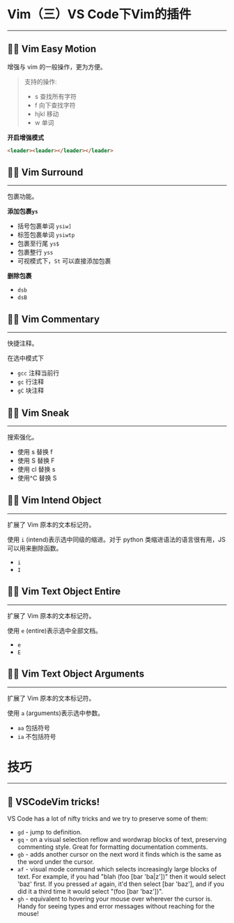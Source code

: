 # Vim（三）VS Code下Vim的插件

---

## 🏴‍☠️ Vim Easy Motion

增强与 vim 的一般操作，更为方便。

> 支持的操作:
>
> - s 查找所有字符
> - f 向下查找字符
> - hjkl 移动
> - w 单词

**开启增强模式**

```html
<leader><leader></leader></leader>
```

## 🏴‍☠️ Vim Surround

---

包裹功能。

**添加包裹`ys`**

- 括号包裹单词 `ysiw]`
- 标签包裹单词 `ysiwtp`
- 包裹至行尾 `ys$`
- 包裹整行 `yss`
- 可视模式下，`St` 可以直接添加包裹

**删除包裹**

- `dsb`
- `dsB`

## 🏴‍☠️ Vim Commentary

---

快捷注释。

在选中模式下

- `gcc` 注释当前行
- `gc` 行注释
- `gC` 块注释

## 🏴‍☠️ Vim Sneak

---

搜索强化。

- 使用 s 替换 f
- 使用 S 替换 F
- 使用 cl 替换 s
- 使用^C 替换 S

## 🏴‍☠️ Vim Intend Object

---

扩展了 Vim 原本的文本标记符。

使用 `i` (intend)表示选中同级的缩进。对于 python 类缩进语法的语言很有用，JS 可以用来删除函数。

- `i`
- `I`

## 🏴‍☠️ Vim Text Object Entire

---

扩展了 Vim 原本的文本标记符。

使用 `e` (entire)表示选中全部文档。

- `e`
- `E`

## 🏴‍☠️ Vim Text Object Arguments

---

扩展了 Vim 原本的文本标记符。

使用 `a` (arguments)表示选中参数。

- `aa` 包括符号
- `ia` 不包括符号

# 技巧

---

## 🎩 VSCodeVim tricks!

VS Code has a lot of nifty tricks and we try to preserve some of them:

- `gd` - jump to definition.
- `gq` - on a visual selection reflow and wordwrap blocks of text, preserving commenting style. Great for formatting documentation comments.
- `gb` - adds another cursor on the next word it finds which is the same as the word under the cursor.
- `af` - visual mode command which selects increasingly large blocks of text. For example, if you had "blah (foo [bar 'ba|z'])" then it would select 'baz' first. If you pressed `af` again, it'd then select [bar 'baz'], and if you did it a third time it would select "(foo [bar 'baz'])".
- `gh` - equivalent to hovering your mouse over wherever the cursor is. Handy for seeing types and error messages without reaching for the mouse!